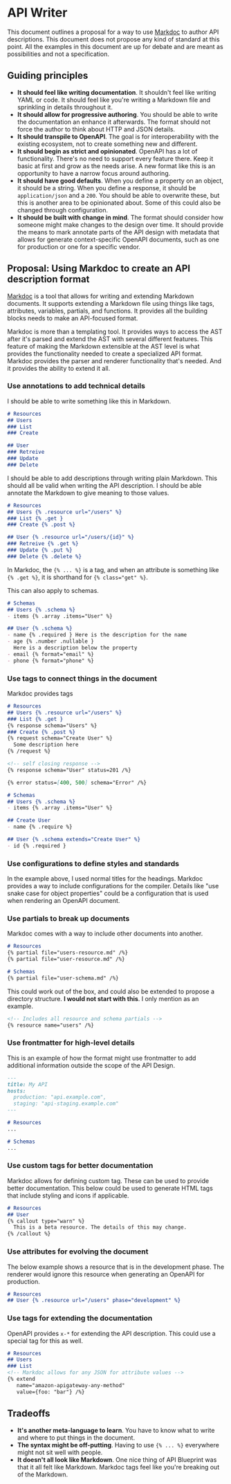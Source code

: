 # API Writer

This document outlines a proposal for a way to use [Markdoc](https://markdoc.dev/) to author API descriptions. This document does not propose any kind of standard at this point. All the examples in this document are up for debate and are meant as possibilities and not a specification.

## Guiding principles

- **It should feel like writing documentation**. It shouldn't feel like writing YAML or code. It should feel like you're writing a Markdown file and sprinkling in details throughout it.
- **It should allow for progressive authoring**. You should be able to write the documentation an enhance it afterwards. The format should not force the author to think about HTTP and JSON details.
- **It should transpile to OpenAPI**. The goal is for interoperability with the existing ecosystem, not to create something new and different.
- **It should begin as strict and opinionated**. OpenAPI has a lot of functionality. There's no need to support every feature there. Keep it basic at first and grow as the needs arise. A new format like this is an opportunity to have a narrow focus around authoring.
- **It should have good defaults**. When you define a property on an object, it should be a string. When you define a response, it should be `application/json` and a `200`. You should be able to overwrite these, but this is another area to be opinionated about. Some of this could also be changed through configuration.
- **It should be built with change in mind**. The format should consider how someone might make changes to the design over time. It should provide the means to mark annotate parts of the API design with metadata that allows for generate context-specific OpenAPI documents, such as one for production or one for a specific vendor.

## Proposal: Using Markdoc to create an API description format

[Markdoc](https://markdoc.dev) is a tool that allows for writing and extending Markdown documents. It supports extending a Markdown file using things like tags, attributes, variables, partials, and functions. It provides all the building blocks needs to make an API-focused format.

Markdoc is more than a templating tool. It provides ways to access the AST after it's parsed and extend the AST with several different features. This feature of making the Markdown extensible at the AST level is what provides the functionality needed to create a specialized API format. Markdoc provides the parser and renderer functionality that's needed. And it provides the ability to extend it all.

### Use annotations to add technical details

I should be able to write something like this in Markdown.

```markdown
# Resources
## Users
### List
### Create

## User
### Retreive
### Update
### Delete
```

I should be able to add descriptions through writing plain Markdown. This should all be valid when writing the API description. I should be able annotate the Markdown to give meaning to those values.

```markdown
# Resources
## Users {% .resource url="/users" %}
### List {% .get }
### Create {% .post %}

## User {% .resource url="/users/{id}" %}
### Retreive {% .get %}
### Update {% .put %}
### Delete {% .delete %}
```

In Markdoc, the `{% ... %}` is a tag, and when an attribute is something like `{% .get %}`, it is shorthand for `{% class="get" %}`.

This can also apply to schemas.

```markdown
# Schemas
## Users {% .schema %}
- items {% .array .items="User" %}

## User {% .schema %}
- name {% .required } Here is the description for the name
- age {% .number .nullable }
  Here is a description below the property
- email {% format="email" %}
- phone {% format="phone" %}
```

### Use tags to connect things in the document

Markdoc provides tags

```markdown
# Resources
## Users {% .resource url="/users" %}
### List {% .get }
{% response schema="Users" %}
### Create {% .post %}
{% request schema="Create User" %}
  Some description here
{% /request %}

<!-- self closing response -->
{% response schema="User" status=201 /%}

{% error status=[400, 500] schema="Error" /%}

# Schemas
## Users {% .schema %}
- items {% .array .items="User" %}

## Create User
- name {% .require %}

## User {% .schema extends="Create User" %}
- id {% .required }
```

### Use configurations to define styles and standards

In the example above, I used normal titles for the headings. Markdoc provides a way to include configurations for the compiler. Details like "use snake case for object properties" could be a configuration that is used when rendering an OpenAPI document.

### Use partials to break up documents

Markdoc comes with a way to include other documents into another.

```markdown
# Resources
{% partial file="users-resource.md" /%}
{% partial file="user-resource.md" /%}

# Schemas
{% partial file="user-schema.md" /%}
```

This could work out of the box, and could also be extended to propose a directory structure. **I would not start with this**. I only mention as an example.

```markdown
<!-- Includes all resource and schema partials -->
{% resource name="users" /%}
```

### Use frontmatter for high-level details

This is an example of how the format might use frontmatter to add additional information outside the scope of the API Design.

```markdown
---
title: My API
hosts:
  production: "api.example.com",
  staging: "api-staging.example.com"
---

# Resources
...

# Schemas
...
```

### Use custom tags for better documentation

Markdoc allows for defining custom tag. These can be used to provide better documentation. This below could be used to generate HTML tags that include styling and icons if applicable.

```markdown
# Resources
## User
{% callout type="warn" %}
  This is a beta resource. The details of this may change.
{% /callout %}
```

### Use attributes for evolving the document

The below example shows a resource that is in the development phase. The renderer would ignore this resource when generating an OpenAPI for production.

```markdown
# Resources
## User {% .resource url="/users" phase="development" %}
```

### Use tags for extending the documentation

OpenAPI provides `x-*` for extending the API description. This could use a special tag for this as well.

```markdown
# Resources
## Users
### List
<!-- Markdoc allows for any JSON for attribute values -->
{% extend 
   name="amazon-apigateway-any-method" 
   value={foo: "bar"} /%}
```

## Tradeoffs

- **It's another meta-language to learn**. You have to know what to write and where to put things in the document.
- **The syntax might be off-putting**. Having to use `{% ... %}` everywhere might not sit well with people.
- **It doesn't all look like Markdown**. One nice thing of API Blueprint was that it all felt like Markdown. Markdoc tags feel like you're breaking out of the Markdown.